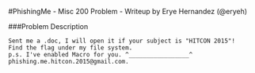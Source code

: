 #PhishingMe - Misc 200 Problem - Writeup by Erye Hernandez (@eryeh)

###Problem Description
```
Sent me a .doc, I will open it if your subject is "HITCON 2015"!
Find the flag under my file system. 
p.s. I've enabled Macro for you. ^_________________^
phishing.me.hitcon.2015@gmail.com.
```

